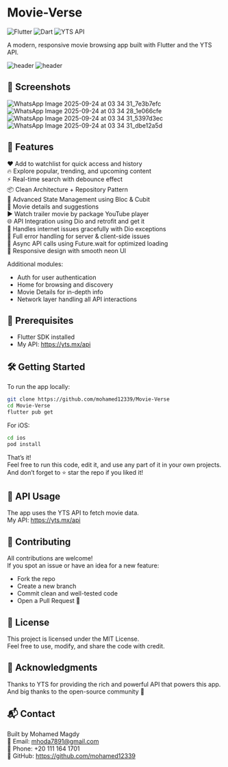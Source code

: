 # Movie-Verse

![Flutter](https://img.shields.io/badge/Flutter-%2302569B.svg?style=for-the-badge&logo=Flutter&logoColor=white)
![Dart](https://img.shields.io/badge/dart-%230175C2.svg?style=for-the-badge&logo=dart&logoColor=white)
![YTS API](https://img.shields.io/badge/YTS_API-000000?style=for-the-badge&logo=imdb&logoColor=white)

A modern, responsive movie browsing app built with Flutter and the YTS API.

![header](screenshots/header.png)
![header](https://i.postimg.cc/g0ZZDGRC/home.png)



## 📸 Screenshots

![WhatsApp Image 2025-09-24 at 03 34 31_7e3b7efc](https://github.com/user-attachments/assets/29ca9cea-0d76-4885-aa07-9a5792ae28a8)
![WhatsApp Image 2025-09-24 at 03 34 28_1e066cfe](https://github.com/user-attachments/assets/3b2ea1b1-1169-49cf-a955-2a81bfbc9aae)
![WhatsApp Image 2025-09-24 at 03 34 31_5397d3ec](https://github.com/user-attachments/assets/f88e10a5-0c34-44e9-806e-d86053d872b1)
![WhatsApp Image 2025-09-24 at 03 34 31_dbe12a5d](https://github.com/user-attachments/assets/8dc516f7-4715-4253-8d46-cb80fb4a0ee1)




## 🚀 Features

❤ Add to watchlist for quick access and history  
🔥 Explore popular, trending, and upcoming content  
⚡ Real-time search with debounce effect  
📦 Clean Architecture + Repository Pattern  
🎯 Advanced State Management using Bloc & Cubit  
🎥 Movie details and suggestions  
▶️ Watch trailer movie by package YouTube player  
🌐 API Integration using Dio and retrofit and get it  
📶 Handles internet issues gracefully with Dio exceptions  
🧪 Full error handling for server & client-side issues  
🔁 Async API calls using Future.wait for optimized loading  
📱 Responsive design with smooth neon UI  

Additional modules:  
- Auth for user authentication  
- Home for browsing and discovery  
- Movie Details for in-depth info  
- Network layer handling all API interactions  

## 🧰 Prerequisites

- Flutter SDK installed  
- My API: https://yts.mx/api  

## 🛠 Getting Started

To run the app locally:

```bash
git clone https://github.com/mohamed12339/Movie-Verse
cd Movie-Verse
flutter pub get
```

For iOS:
```bash
cd ios
pod install
```

That’s it!  
Feel free to run this code, edit it, and use any part of it in your own projects.  
And don’t forget to ⭐ star the repo if you liked it!

## 🔌 API Usage

The app uses the YTS API to fetch movie data.  
My API: https://yts.mx/api  

## 🤝 Contributing

All contributions are welcome!  
If you spot an issue or have an idea for a new feature:  

- Fork the repo  
- Create a new branch  
- Commit clean and well-tested code  
- Open a Pull Request 🚀  

## 📄 License

This project is licensed under the MIT License.  
Feel free to use, modify, and share the code with credit.

## 🙏 Acknowledgments

Thanks to YTS for providing the rich and powerful API that powers this app.  
And big thanks to the open-source community 💙

## 📬 Contact

Built by Mohamed Magdy  
📧 Email: mhoda7891@gmail.com  
📱 Phone: +20 111 164 1701  
🔗 GitHub: https://github.com/mohamed12339
